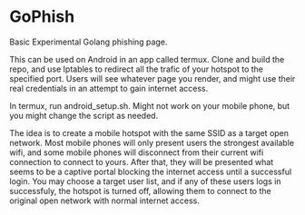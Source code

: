 # GoPhish
Basic Experimental Golang phishing page.

This can be used on Android in an app called termux. Clone and build the repo,
and use Iptables to redirect all the trafic of your hotspot to the specified port.
Users will see whatever page you render, and might use their real credentials in
an attempt to gain internet access.

In termux, run android_setup.sh. Might not work on your mobile phone, but you might change the script as needed.

The idea is to create a mobile hotspot with the same SSID as a target open network. Most mobile phones will
only present users the strongest available wifi, and some mobile phones will disconnect from their current
wifi connection to connect to yours. After that, they will be presented what seems to be a captive portal
blocking the internet access until a successful login. You may choose a target user list, and if any of these
users logs in successfuly, the hotspot is turned off, allowing them to connect to the original open network with
normal internet access.
